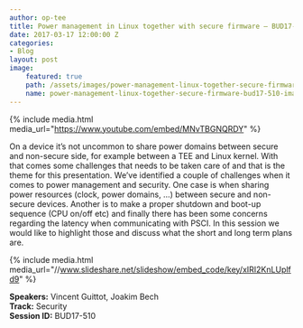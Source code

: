 ```yaml
---
author: op-tee
title: Power management in Linux together with secure firmware – BUD17-510
date: 2017-03-17 12:00:00 Z
categories:
- Blog
layout: post
image:
    featured: true
    path: /assets/images/power-management-linux-together-secure-firmware-bud17-510-image.jpg
    name: power-management-linux-together-secure-firmware-bud17-510-image.jpg
---
```


{% include media.html media_url="https://www.youtube.com/embed/MNvTBGNQRDY" %}

On a device it’s not uncommon to share power domains between secure and non-secure side, for example between a TEE and Linux kernel. With that comes some challenges that needs to be taken care of and that is the theme for this presentation. We’ve identified a couple of challenges when it comes to power management and security. One case is when sharing power resources (clock, power domains, …) between secure and non-secure devices. Another is to make a proper shutdown and boot-up sequence (CPU on/off etc) and finally there has been some concerns regarding the latency when communicating with PSCI. In this session we would like to highlight those and discuss what the short and long term plans are.


{% include media.html media_url="//www.slideshare.net/slideshow/embed_code/key/xIRI2KnLUplfd9" %}

**Speakers:** Vincent Guittot, Joakim Bech  
**Track:** Security  
**Session ID:** BUD17-510  
